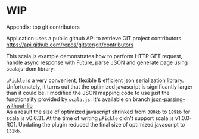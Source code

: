 # WIP
Appendix: top git contributors

Application uses a public github API to retrieve GIT project contributors. 
https://api.github.com/repos/gitster/git/contributors

This scala.js example demonstrates how to perform HTTP GET request, handle async response with Future, parse JSON and 
generate page using scalajs-dom library. 

`µPickle` is a very convenient, flexible & efficient json serialization library. Unfortunately, it turns out that 
the optimized javascript is significantly larger than it could be. I modified the JSON mapping code to use just the functionality 
provided by `scala.js`. It's available on branch [json-parsing-without-lib](https://github.com/Scala-js-in-minutes/git-contributors/tree/json-parsing-without-lib)  
As a result the size of optimized javascript shrinked from `380kb` to `189kb` for scala.js v0.6.31. At the time of writing 
`µPickle` didn't support scala.js v1.0.0-RC1. Updating the plugin reduced the final size of optimized javascript to `131kb`. 
  